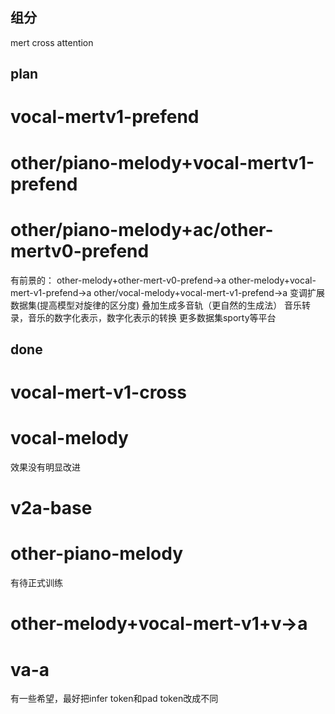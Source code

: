 ## 组分
mert cross attention

## plan
# vocal-mertv1-prefend
# other/piano-melody+vocal-mertv1-prefend
# other/piano-melody+ac/other-mertv0-prefend
有前景的：
other-melody+other-mert-v0-prefend->a
other-melody+vocal-mert-v1-prefend->a
other/vocal-melody+vocal-mert-v1-prefend->a
变调扩展数据集(提高模型对旋律的区分度)
叠加生成多音轨（更自然的生成法）
音乐转录，音乐的数字化表示，数字化表示的转换
更多数据集sporty等平台
## done
# vocal-mert-v1-cross
# vocal-melody
效果没有明显改进
# v2a-base
# other-piano-melody
有待正式训练
# other-melody+vocal-mert-v1+v->a

# va-a
有一些希望，最好把infer token和pad token改成不同

